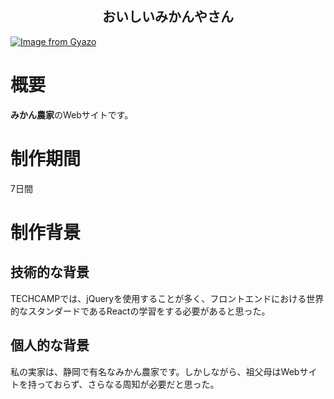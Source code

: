 <h2 align="center">おいしいみかんやさん</h2>

[![Image from Gyazo](https://i.gyazo.com/b92baf8ccd183963de24e438338f3fc4.jpg)](https://gyazo.com/b92baf8ccd183963de24e438338f3fc4)

# 概要
**みかん農家**のWebサイトです。

# 制作期間
7日間

# 制作背景
## 技術的な背景
TECHCAMPでは、jQueryを使用することが多く、フロントエンドにおける世界的なスタンダードであるReactの学習をする必要があると思った。

## 個人的な背景
私の実家は、静岡で有名なみかん農家です。しかしながら、祖父母はWebサイトを持っておらず、さらなる周知が必要だと思った。


